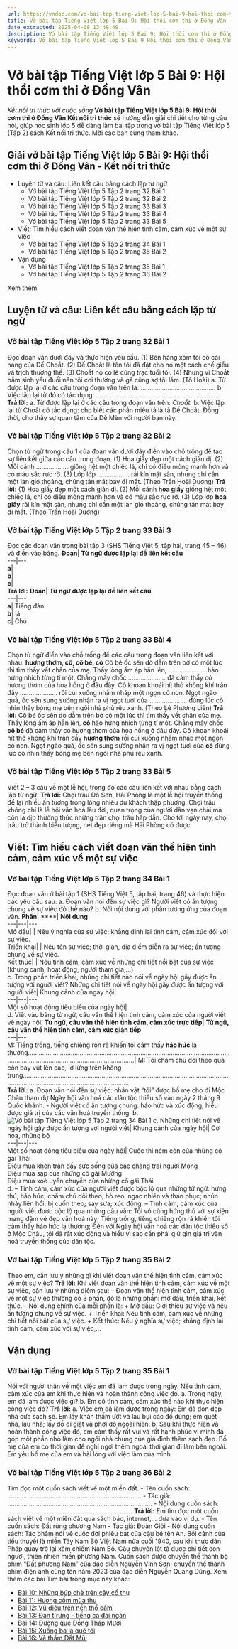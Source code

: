 ```yaml
---
url: https://vndoc.com/vo-bai-tap-tieng-viet-lop-5-bai-9-hoi-thoi-com-thi-o-dong-van-339520
title: Vở bài tập Tiếng Việt lớp 5 Bài 9: Hội thổi cơm thi ở Đồng Vân - Kết nối tri thức với cuộc sống - VnDoc.com
date_extracted: 2025-04-08 13:49:49
description: Vở bài tập Tiếng Việt lớp 5 Bài 9: Hội thổi cơm thi ở Đồng Vân Kết nối tri thức được biên soạn nhằm giúp các em HS nhanh chóng hiểu bài và đạt kết quả tốt trong học tập môn Tiếng Việt lớp 5 sách Kết nối tri thức mới.
keywords: Vở bài tập Tiếng Việt lớp 5 Bài 9 Hội thổi cơm thi ở Đồng Vân,giải vở bài tập tiếng việt 5 kết nối bài 9 tập 2,giải vbt tiếng tiếng 5 kết nối trang 32 tập 2,giải vbt tiếng việt 5 kết nối Hội thổi cơm thi ở Đồng Vân,vbt tiếng việt 5 kết nối tập 2,bài 9 Hội thổi cơm thi ở Đồng Vân
---
```


# Vở bài tập Tiếng Việt lớp 5 Bài 9: Hội thổi cơm thi ở Đồng Vân
 _Kết nối tri thức với cuộc sống_
**Vở bài tập Tiếng Việt lớp 5 Bài 9: Hội thổi cơm thi ở Đồng Vân Kết nối tri thức** sẽ hướng dẫn giải chi tiết cho từng câu hỏi, giúp học sinh lớp 5 dễ dàng làm bài tập trong vở bài tập Tiếng Việt lớp 5 \(Tập 2\)  sách Kết nối tri thức. Mời các bạn cùng tham khảo.
## Giải vở bài tập Tiếng Việt lớp 5 Bài 9: Hội thổi cơm thi ở Đồng Vân - Kết nối tri thức
  * Luyện từ và câu: Liên kết câu bằng cách lặp từ ngữ
    * Vở bài tập Tiếng Việt lớp 5 Tập 2 trang 32 Bài 1
    * Vở bài tập Tiếng Việt lớp 5 Tập 2 trang 32 Bài 2
    * Vở bài tập Tiếng Việt lớp 5 Tập 2 trang 33 Bài 3
    * Vở bài tập Tiếng Việt lớp 5 Tập 2 trang 33 Bài 4
    * Vở bài tập Tiếng Việt lớp 5 Tập 2 trang 33 Bài 5
  * Viết: Tìm hiểu cách viết đoạn văn thể hiện tình cảm, cảm xúc về một sự việc
    * Vở bài tập Tiếng Việt lớp 5 Tập 2 trang 34 Bài 1
    * Vở bài tập Tiếng Việt lớp 5 Tập 2 trang 35 Bài 2
  * Vận dụng
    * Vở bài tập Tiếng Việt lớp 5 Tập 2 trang 35 Bài 1
    * Vở bài tập Tiếng Việt lớp 5 Tập 2 trang 36 Bài 2

Xem thêm
## Luyện từ và câu: Liên kết câu bằng cách lặp từ ngữ
### Vở bài tập Tiếng Việt lớp 5 Tập 2 trang 32 Bài 1
Đọc đoạn văn dưới đây và thực hiện yêu cầu.
\(1\) Bên hàng xóm tôi có cái hang của Dế Choắt. \(2\) Dế Choắt là tên tôi đã đặt cho nó một cách chế giễu và trịch thượng thế. \(3\) Choắt nọ có lẽ cũng trạc tuổi tôi. \(4\) Nhưng vì Choắt bẩm sinh yếu đuối nên tôi coi thường và gã cũng sợ tôi lắm.
\(Tô Hoài\)
a. Từ được lặp lại ở các câu trong đoạn văn trên là: ..........................................
b. Việc lặp lại từ đó có tác dụng: ......................................................................
**Trả lời:**
a. Từ được lặp lại ở các câu trong đoạn văn trên: _Choắt._
b. Việc lặp lại từ Choắt có tác dụng: cho biết các phần miêu tả là tả Dế Choắt. Đồng thời, cho thấy sự quan tâm của Dế Mèn với người bạn này.
### Vở bài tập Tiếng Việt lớp 5 Tập 2 trang 32 Bài 2
Chọn từ ngữ trong câu 1 của đoạn văn dưới đây điền vào chỗ trống để tạo sự liên kết giữa các câu trong đoạn.
\(1\) Hoa giấy đẹp một cách giản dị. \(2\) Mỗi cánh ……………… giống hệt một chiếc lá, chỉ có điều mỏng manh hơn và có màu sắc rực rỡ. \(3\) Lớp lớp ……………… rải kín mặt sân, nhưng chỉ cần một làn gió thoảng, chúng tản mát bay đi mất.
\(Theo Trần Hoài Dương\)
**Trả lời:**
\(1\) Hoa giấy đẹp một cách giản dị. \(2\) Mỗi cánh **hoa giấy** giống hệt một chiếc lá, chỉ có điều mỏng mảnh hơn và có màu sắc rực rỡ. \(3\) Lớp lớp **hoa giấy** rải kín mặt sân, nhưng chỉ cần một làn gió thoảng, chúng tản mát bay đi mất.
\(Theo Trần Hoài Dương\)
### Vở bài tập Tiếng Việt lớp 5 Tập 2 trang 33 Bài 3
Đọc các đoạn văn trong bài tập 3 \(SHS Tiếng Việt 5, tập hai, trang 45 – 46\) và điền vào bảng.
**Đoạn**| **Từ ngữ được lặp lại để liên kết câu**  
---|---  
**a**|   
**b**|   
**c**|   
**Trả lời:**
**Đoạn**| **Từ ngữ được lặp lại để liên kết câu**  
---|---  
**a**|  Tiếng đàn  
**b**|  lá  
**c**|  Chú  
### Vở bài tập Tiếng Việt lớp 5 Tập 2 trang 33 Bài 4
Chọn từ ngữ điền vào chỗ trống để các câu trong đoạn văn liên kết với nhau.
**hương thơm, cô, cô bé, cỏ**
Cô bé ốc sên dò dẫm trên bờ cỏ một lúc thì tìm thấy vết chân của mẹ. Thấy lòng ấm áp hẳn lên, ………………… hào hứng nhích từng tí một. Chẳng mấy chốc ………………… đã cảm thấy có hương thơm của hoa hồng ở đâu đây. Cô khoan khoái hít thở không khí tràn đầy ………………… rồi cúi xuống nhấm nháp một ngọn cỏ non. Ngọt ngào quá, ốc sên sung sướng nhận ra vị ngọt tươi của ………………… đúng lúc cô nhìn thấy bóng mẹ bên ngôi nhà phủ rêu xanh.
\(Theo Lê Phương Liên\)
**Trả lời:**
Cô bé ốc sên dò dẫm trên bờ cỏ một lúc thì tìm thấy vết chân của mẹ. Thấy lòng ấm áp hẳn lên, **cô** hào hứng nhích từng tí một. Chẳng mấy chốc **cô bé** đã cảm thấy có hương thơm của hoa hồng ở đâu đây. Cô khoan khoái hít thở không khí tràn đầy **hương thơm** rồi cúi xuống nhấm nháp một ngọn cỏ non. Ngọt ngào quá, ốc sên sung sướng nhận ra vị ngọt tươi của **cỏ** đúng lúc cô nhìn thấy bóng mẹ bên ngôi nhà phủ rêu xanh.
### Vở bài tập Tiếng Việt lớp 5 Tập 2 trang 33 Bài 5
Viết 2 – 3 câu về một lễ hội, trong đó các câu liên kết với nhau bằng cách lặp từ ngữ.
**Trả lời:**
Chọi trâu Đồ Sơn, Hải Phòng là một lễ hội truyền thống để lại nhiều ấn tượng trong lòng nhiều du khách thập phương. Chọi trâu không chỉ là lễ hội văn hoá lâu đời, quan trọng của người dân vạn chài mà còn là dịp thưởng thức những trận chọi trâu hấp dẫn. Cho tới ngày nay, chọi trâu trở thành biểu tượng, nét đẹp riêng mà Hải Phòng có được.
## Viết: Tìm hiểu cách viết đoạn văn thể hiện tình cảm, cảm xúc về một sự việc
### Vở bài tập Tiếng Việt lớp 5 Tập 2 trang 34 Bài 1
Đọc đoạn văn ở bài tập 1 \(SHS Tiếng Việt 5, tập hai, trang 46\) và thực hiện các yêu cầu sau:
a. Đoạn văn nói đến sự việc gì? Người viết có ấn tượng chung về sự việc đó thế nào?
b. Nối nội dung với phần tương ứng của đoạn văn.
**Phần**| ****| **Nội dung**  
---|---|---  
Mở đầu| | Nêu ý nghĩa của sự việc; khẳng định lại tình cảm, cảm xúc đối với sự việc.  
Triển khai| | Nêu tên sự việc; thời gian, địa điểm diễn ra sự việc; ấn tượng chung về sự việc.  
Kết thúc| | Nêu tình cảm, cảm xúc về những chi tiết nổi bật của sự việc \(khung cảnh, hoạt động, người tham gia,...\)  
c. Trong phần triển khai, những chi tiết nào nói về ngày hội gây được ấn tượng với người viết?
Những chi tiết nói về ngày hội gây được ấn tượng với người viết| Khung cảnh của ngày hội|   
---|---|---  
Một số hoạt động tiêu biểu của ngày hội|   
d. Viết vào bảng từ ngữ, câu văn thể hiện tình cảm, cảm xúc của người viết về ngày hội.
**Từ ngữ, câu văn thể hiện tình cảm, cảm xúc trực tiếp**| **Từ ngữ, câu văn thể hiện tình cảm, cảm xúc gián tiếp**  
---|---  
M: Tiếng trống, tiếng chiêng rộn rã khiến tôi cảm thấy **háo hức** lạ thường........................................................................................................................................................................................| M: Tôi chăm chú dõi theo quả còn bay vút lên cao, lơ lửng trên không trung........................................................................................................................................................................................  
**Trả lời:**
a. Đoạn văn nói đến sự việc: nhân vật “tôi” được bố mẹ cho đi Mộc Châu tham dự Ngày hội văn hoá các dân tộc thiểu số vào ngày 2 tháng 9 Quốc khánh.
\- Người viết có ấn tượng chung: háo hức và xúc động, hiểu được giá trị của các văn hoá truyền thống.
b.
![Vở bài tập Tiếng Việt lớp 5 Tập 2 trang 34 Bài 1](https://i.vdoc.vn/data/image/2025/03/27/vbt-tv5-kntt-bai-9-hoi-thoi-com-thi-o-dong-van-1.jpg)
c.
Những chi tiết nói về ngày hội gây được ấn tượng với người viết| Khung cảnh của ngày hội| Cờ hoa, những bộ  
---|---|---  
Một số hoạt động tiêu biểu của ngày hội| Cuộc thi ném còn của những cô gái Thái  
Điệu múa khèn tràn đầy sức sống của các chàng trai người Mông  
Điệu múa sạp của những cô gái Mường  
Điệu múa xoè uyển chuyển của những cô gái Thái  
d.
– Tình cảm, cảm xúc của người viết được bộc lộ qua những từ ngữ: hứng thú; háo hức; chăm chú dõi theo; hò reo; ngạc nhiên và thán phục; nhún nhảy liên hồi; bị cuốn theo; say sưa; xúc động.
– Tình cảm, cảm xúc của người viết được bộc lộ qua những câu văn: Tôi vô cùng hứng thú với sự kiện mang đậm vẻ đẹp văn hoá này; Tiếng trống, tiếng chiêng rộn rã khiến tôi cảm thấy háo hức lạ thường; Đến với Ngày hội văn hoá các dân tộc thiểu số ở Mộc Châu, tôi đã rất xúc động và hiểu vì sao cần phải giữ gìn giá trị văn hoá truyền thống của dân tộc.
### Vở bài tập Tiếng Việt lớp 5 Tập 2 trang 35 Bài 2
Theo em, cần lưu ý những gì khi viết đoạn văn thể hiện tình cảm, cảm xúc về một sự việc?
**Trả lời:**
Khi viết đoạn văn thể hiện tình cảm, cảm xúc về một sự việc, cần lưu ý những điểm sau:
– Đoạn văn thể hiện tình cảm, cảm xúc về một sự việc thường có 3 phần, đó là những phần: mở đầu, triển khai, kết thúc.
– Nội dung chính của mỗi phần là:
\+ Mở đầu: Giới thiệu sự việc và nêu ấn tượng chung về sự việc.
\+ Triển khai: Nêu tình cảm, cảm xúc về những chi tiết nổi bật của sự việc.
\+ Kết thúc: Nêu ý nghĩa sự việc; khẳng định lại tình cảm, cảm xúc với sự việc,...
## Vận dụng
### Vở bài tập Tiếng Việt lớp 5 Tập 2 trang 35 Bài 1
Nói với người thân về một việc em đã làm được trong ngày. Nêu tình cảm, cảm xúc của em khi thực hiện và hoàn thành công việc đó.
a. Trong ngày, em đã làm được việc gì?
b. Em có tình cảm, cảm xúc thế nào khi thực hiện công việc đó?
**Trả lời:**
a. Việc em đã làm được trong ngày: Em đã dọn dẹp nhà cửa sạch sẽ. Em lấy khăn thấm ướt và lau bụi các đồ dùng; em quét nhà, lau nhà; lấy đồ đi giặt và phơi đồ ngoài hiên.
b. Sau khi thực hiện và hoàn thành công việc đó, em cảm thấy rất vui và rất hạnh phúc vì mình đã góp một phần nhỏ làm cho ngôi nhà chung của giá đình thêm sạch đẹp. Bố mẹ của em có thời gian để nghỉ ngơi thêm ngoài thời gian đi làm bên ngoài. Em yêu bố mẹ của em và hài lòng với việc làm của mình.
### Vở bài tập Tiếng Việt lớp 5 Tập 2 trang 36 Bài 2
Tìm đọc một cuốn  sách viết về một miền đất.
\- Tên cuốn sách: ...........................................................................
\- Tác giả: .................................................................................
\- Nội dung cuốn sách: ......................................................................
**Trả lời:**
Em tìm đọc một cuốn sách viết về một miền đất qua sách báo, internet,… dựa vào ví dụ.
\- Tên cuốn sách: Đất rừng phương Nam
\- Tác giả: Đoàn Giỏi
\- Nội dung cuốn sách: Tác phẩm nói về cuộc đời phiêu bạt của cậu bé tên An. Bối cảnh của tiểu thuyết là miền Tây Nam Bộ Việt Nam nửa cuối 1940, sau khi thực dân Pháp quay trở lại xâm chiếm Nam Bộ. Câu chuyện lột tả được chi tiết con người, thiên nhiên miền phương Nam. Cuốn sách được chuyển thể thành bộ phim “Đất phương Nam” của đạo diễn Nguyễn Vinh Sơn; chuyển thể thành phim điện ảnh cùng tên năm 2023 của đạo diễn Nguyễn Quang Dũng.
Xem thêm các bài Tìm bài trong mục này khác:
  * [Bài 10: Những búp chè trên cây cổ thụ](</vo-bai-tap-tieng-viet-lop-5-bai-10-nhung-bup-che-tren-cay-co-thu-339521>)
  * [Bài 11: Hương cốm mùa thu](</vo-bai-tap-tieng-viet-lop-5-bai-11-huong-com-mua-thu-339635>)
  * [Bài 12: Vũ điệu trên nền thổ cẩm](</vo-bai-tap-tieng-viet-lop-5-bai-12-vu-dieu-tren-nen-tho-cam-339636>)
  * [Bài 13: Đàn t'rưng - tiếng ca đại ngàn](</vo-bai-tap-tieng-viet-lop-5-bai-13-dan-t-rung-tieng-ca-dai-ngan-339639>)
  * [Bài 14: Đường quê Đồng Tháp Mười](</vo-bai-tap-tieng-viet-lop-5-bai-14-duong-que-dong-thap-muoi-339640>)
  * [Bài 15: Xuồng ba lá quê tôi](</vo-bai-tap-tieng-viet-lop-5-bai-15-xuong-ba-la-que-toi-339645>)
  * [Bài 16: Về thăm Đất Mũi ](</vo-bai-tap-tieng-viet-lop-5-bai-16-ve-tham-dat-mui-339646>)

